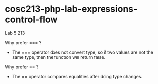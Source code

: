 # cosc213-php-lab-expressions-control-flow
Lab 5 213

Why prefer === ?
- The === operator does not convert type, so if two values are not the same type, then the function will return false.

Why prefer == ?
- The == operator compares equalities after doing type changes.
